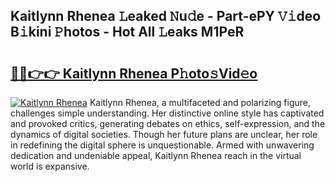 ## Kaitlynn Rhenea 𝙻eaked 𝙽u𝚍e - Part-ePY 𝚅𝚒deo B𝚒kini 𝙿hotos - Hot All 𝙻eaks M1PeR

# <h2><a href="http://ld2hs2.urlbe.top/?page=Kaitlynn+Rhenea">🔗🔗👉👉 Kaitlynn Rhenea P𝚑oto𝚜Vid𝚎o</a></h2>

[![Kaitlynn Rhenea](https://i.imgur.com/eBuTRDB.gif)](http://ld2hs2.urlbe.top/?page=Kaitlynn+Rhenea)
Kaitlynn Rhenea, a multifaceted and polarizing figure, challenges simple understanding. Her distinctive online style has captivated and provoked critics, generating debates on ethics, self-expression, and the dynamics of digital societies. Though her future plans are unclear, her role in redefining the digital sphere is unquestionable. Armed with unwavering dedication and undeniable appeal, Kaitlynn Rhenea reach in the virtual world is expansive.
